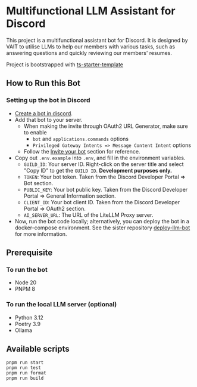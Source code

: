 # Multifunctional LLM Assistant for Discord

This project is a multifunctional assistant bot for Discord. It is designed by VAIT to utilise LLMs to help our members with various tasks, such as answering questions and quickly reviewing our members' resumes.

Project is bootstrapped with [ts-starter-template](https://github.com/samhwang/ts-starter-template)

## How to Run this Bot

### Setting up the bot in Discord

- [Create a bot in discord](https://discordjs.guide/preparations/setting-up-a-bot-application.html#creating-your-bot).
- Add that bot to your server.
  - When making the invite through OAuth2 URL Generator, make sure to enable
    - `bot` and `applications.commands` options
    - `Privileged Gateway Intents => Message Content Intent` options
  - Follow the [Invite your bot](https://discordjs.guide/preparations/adding-your-bot-to-servers.html) section for reference.
- Copy out `.env.example` into `.env`, and fill in the environment variables.
  - `GUILD_ID`: Your server ID. Right-click on the server title and select "Copy ID" to get the `GUILD ID`. **Development purposes only.**
  - `TOKEN`: Your bot token. Taken from the Discord Developer Portal => Bot section.
  - `PUBLIC_KEY`: Your bot public key. Taken from the Discord Developer Portal => General Information section.
  - `CLIENT_ID`: Your bot client ID. Taken from the Discord Developer Portal => OAuth2 section.
  - `AI_SERVER_URL`: The URL of the LiteLLM Proxy server.
- Now, run the bot code locally; alternatively, you can deploy the bot in a docker-compose environment. See the sister repository [deploy-llm-bot](https://github.com/bifrostlab/deploy-llm-bot) for more information.

## Prerequisite

### To run the bot

- Node 20
- PNPM 8

### To run the local LLM server (optional)

- Python 3.12
- Poetry 3.9
- Ollama

## Available scripts

```shell
pnpm run start
pnpm run test
pnpm run format
pnpm run build
```
